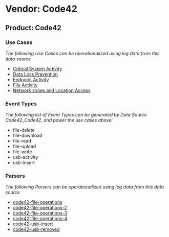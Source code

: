 Vendor: Code42
==============
Product: Code42
---------------

### Use Cases

_The following Use Cases can be operationalized using log data from this data source_

* [Critical System Activity](usecase_critical_system_activity.md)
* [Data Loss Prevention](usecase_data_loss_prevention.md)
* [Endpoint Activity](usecase_endpoint_activity.md)
* [File Activity](usecase_file_activity.md)
* [Network zones and Location Access](usecase_network_zones_and_location_access.md)


### Event Types

_The following list of Event Types can be generated by Data Source Code42_Code42, and power the use cases above:_

- file-delete
- file-download
- file-read
- file-upload
- file-write
- usb-activity
- usb-insert


### Parsers

_The following Parsers can be operationalized using log data from this data source_

* [code42-file-operations](parserContent_code42-file-operations.md)
* [code42-file-operations-2](parserContent_code42-file-operations-2.md)
* [code42-file-operations-3](parserContent_code42-file-operations-3.md)
* [code42-file-operations-4](parserContent_code42-file-operations-4.md)
* [code42-usb-insert](parserContent_code42-usb-insert.md)
* [code42-usb-removed](parserContent_code42-usb-removed.md)
